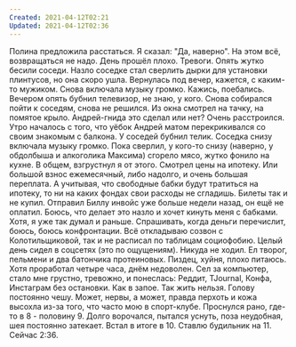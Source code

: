```yaml
---
Created: 2021-04-12T02:21
Updated: 2021-04-12T02:36
---
```

Полина предложила расстаться. Я сказал: "Да, наверно". На этом всё, возвращаться не надо.
День прошёл плохо. Тревоги. Опять жутко бесили соседи. Назло соседке стал сверлить дырки для установки плинтусов, но она скоро ушла. Вернулась под вечер, кажется, с каким-то мужиком. Снова включала музыку громко. Кажись, поебались.
Вечером опять бубнил телевизор, не знаю, у кого. Снова собирался пойти к соседям, снова не решился.
Из окна смотрел на тачку, на помятое крыло. Андрей-гнида это сделал или нет? Очень расстроился.
Утро началось с того, что уёбок Андрей матом перекрикивался со своим знакомым с балкона. У соседей бубнил телик. Соседка снизу включала музыку громко. Пока сверлил, у кого-то снизу (наверно, у обдолбыша и алкоголика Максима) сгорело мясо, жутко фонило на кухне.
В общем, взгрустнул я от этого. Смотрел цены на ипотеку. Или большой взнос ежемесячный, либо надолго, и очень большая переплата. А учитывая, что свободные бабки будут тратиться на ипотеку, то ни на каких фондах свои расходы не сгладишь.
Билеты так и не купил.
Отправил Биллу инвойс уже больше недели назад, он ещё не оплатил. Боюсь, что делает это назло и хочет кинуть меня с бабками. Хотя, я уже так думал и раньше. Спрашивать, когда деньги перечислит, боюсь, боюсь конфронтации.
Всё откладываю созвон с Колотильщиковой, так и не расписал по таблицам социофобию.
Целый день сидел в соцсетях (это по ощущениям). Никуда не ходил. Ел творог, пельмени и два батончика протеиновых. Пиздец, хуйня, плохо питаюсь.
Хотя проработал четыре часа, днём недоволен.
Сел за компьютер, стало мне грустно, тревожно, и понеслась: Реддит, TJournal, Конфа, Инстаграм без остановки. Как в запое. Так жить нельзя.
Голову постоянно чешу. Может, нервы, а может, правда перхоть и кожа высохла из-за того, что часто мою в спорт-клубе.
Проснулся рано, где-то в 8 - половину 9. Долго ворочался, пытался уснуть, поза неудобная, шея постоянно затекает. Встал в итоге в 10.
Ставлю будильник на 11. Сейчас 2:36.